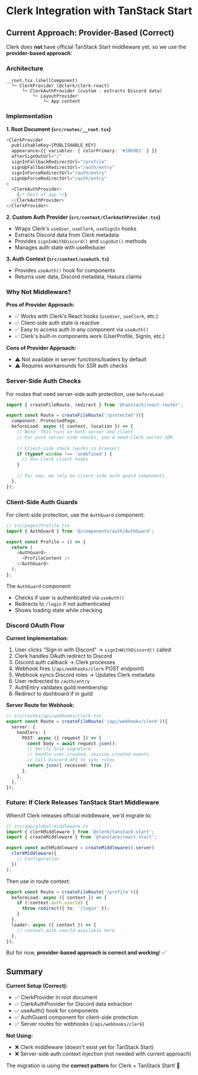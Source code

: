# Clerk Integration with TanStack Start

## Current Approach: Provider-Based (Correct)

Clerk does **not** have official TanStack Start middleware yet, so we use the **provider-based approach**:

### Architecture

```
__root.tsx (shellComponent)
  └─ ClerkProvider (@clerk/clerk-react)
      └─ ClerkAuthProvider (custom - extracts Discord data)
          └─ LayoutProvider
              └─ App content
```

### Implementation

**1. Root Document (`src/routes/__root.tsx`)**
```typescript
<ClerkProvider
  publishableKey={PUBLISHABLE_KEY}
  appearance={{ variables: { colorPrimary: '#10b981' } }}
  afterSignOutUrl="/"
  signInFallbackRedirectUrl="/profile"
  signUpFallbackRedirectUrl="/auth/entry"
  signInForceRedirectUrl="/auth/entry"
  signUpForceRedirectUrl="/auth/entry"
>
  <ClerkAuthProvider>
    {/* Rest of app */}
  </ClerkAuthProvider>
</ClerkProvider>
```

**2. Custom Auth Provider (`src/context/ClerkAuthProvider.tsx`)**
- Wraps Clerk's `useUser`, `useClerk`, `useSignIn` hooks
- Extracts Discord data from Clerk metadata
- Provides `signInWithDiscord()` and `signOut()` methods
- Manages auth state with useReducer

**3. Auth Context (`src/context/useAuth.ts`)**
- Provides `useAuth()` hook for components
- Returns user data, Discord metadata, Hasura claims

### Why Not Middleware?

**Pros of Provider Approach:**
- ✅ Works with Clerk's React hooks (`useUser`, `useClerk`, etc.)
- ✅ Client-side auth state is reactive
- ✅ Easy to access auth in any component via `useAuth()`
- ✅ Clerk's built-in components work (UserProfile, SignIn, etc.)

**Cons of Provider Approach:**
- ⚠️ Not available in server functions/loaders by default
- ⚠️ Requires workarounds for SSR auth checks

### Server-Side Auth Checks

For routes that need server-side auth protection, use `beforeLoad`:

```typescript
import { createFileRoute, redirect } from '@tanstack/react-router';

export const Route = createFileRoute('/protected')({
  component: ProtectedPage,
  beforeLoad: async ({ context, location }) => {
    // Note: This runs on both server and client
    // For pure server-side checks, you'd need Clerk server SDK
    
    // Client-side check (works in browser)
    if (typeof window !== 'undefined') {
      // Use Clerk client hooks
    }
    
    // For now, we rely on client-side auth guard components
  },
});
```

### Client-Side Auth Guards

For client-side protection, use the `AuthGuard` component:

```typescript
// src/pages/Profile.tsx
import { AuthGuard } from '@/components/auth/AuthGuard';

export const Profile = () => {
  return (
    <AuthGuard>
      <ProfileContent />
    </AuthGuard>
  );
};
```

The `AuthGuard` component:
- Checks if user is authenticated via `useAuth()`
- Redirects to `/login` if not authenticated
- Shows loading state while checking

### Discord OAuth Flow

**Current Implementation:**

1. User clicks "Sign in with Discord" → `signInWithDiscord()` called
2. Clerk handles OAuth redirect to Discord
3. Discord auth callback → Clerk processes
4. Webhook fires (`/api/webhooks/clerk` POST endpoint)
5. Webhook syncs Discord roles → Updates Clerk metadata
6. User redirected to `/auth/entry`
7. AuthEntry validates guild membership
8. Redirect to dashboard if in guild

**Server Route for Webhook:**

```typescript
// src/routes/api/webhooks/clerk.tsx
export const Route = createFileRoute('/api/webhooks/clerk')({
  server: {
    handlers: {
      POST: async ({ request }) => {
        const body = await request.json();
        // Verify Svix signature
        // Handle user.created, session.created events
        // Call Discord API to sync roles
        return json({ received: true });
      },
    },
  },
});
```

### Future: If Clerk Releases TanStack Start Middleware

When/if Clerk releases official middleware, we'd migrate to:

```typescript
// src/app/global-middleware.ts
import { clerkMiddleware } from '@clerk/tanstack-start';
import { createMiddleware } from '@tanstack/react-start';

export const authMiddleware = createMiddleware().server(
  clerkMiddleware({
    // Configuration
  })
);
```

Then use in route context:

```typescript
export const Route = createFileRoute('/profile')({
  beforeLoad: async ({ context }) => {
    if (!context.auth.userId) {
      throw redirect({ to: '/login' });
    }
  },
  loader: async ({ context }) => {
    // context.auth.userId available here
  },
});
```

But for now, **provider-based approach is correct and working**! ✅

## Summary

**Current Setup (Correct):**
- ✅ ClerkProvider in root document
- ✅ ClerkAuthProvider for Discord data extraction
- ✅ useAuth() hook for components
- ✅ AuthGuard component for client-side protection
- ✅ Server routes for webhooks (`/api/webhooks/clerk`)

**Not Using:**
- ❌ Clerk middleware (doesn't exist yet for TanStack Start)
- ❌ Server-side auth context injection (not needed with current approach)

The migration is using the **correct pattern** for Clerk + TanStack Start! 🎯

